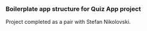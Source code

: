 ### Boilerplate app structure for Quiz App project

Project completed as a pair with Stefan Nikolovski.
